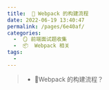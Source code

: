 ```yaml
---
title:  🍏 Webpack 的构建流程
date: 2022-06-19 13:40:47
permalink: /pages/6e40af/
categories:
  -  🪞 前端面试题收集
  -  📦  Webpack 相关
tags:
  - 
---
```

> + Webpack 的构建流程？